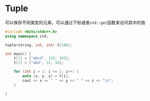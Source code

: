 # Tuple

可以保存不同类型的元素，可以通过下标或者`std::get`函数来访问其中的值

```c++
#include <bits/stdc++.h>
using namespace std;

tuple<string, int, int> t[100];

int main() {
    t[1] = {"abcd", 123, 345};
    t[2] = {"abd", 13, 34};

    for (int i = 1; i <= 2; i++) {
        auto [x, y, z] = t[i];
        cout << x << " " << y << " " << z << "\n";
    }

}
```

